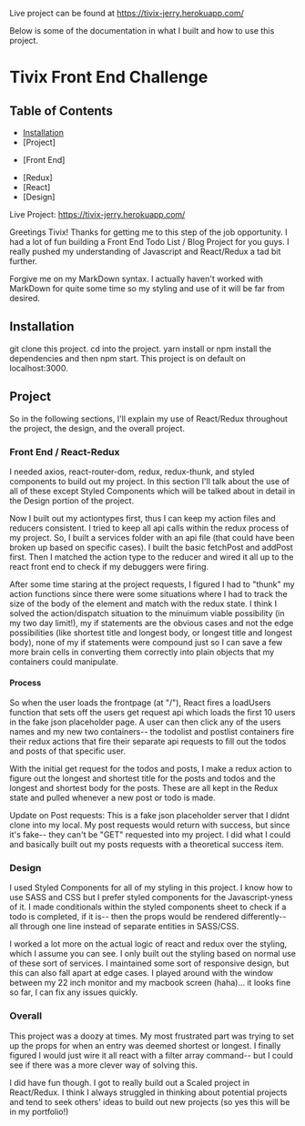 Live project can be found at https://tivix-jerry.herokuapp.com/

Below is some of the documentation in what I built and how to use this project.

# Tivix Front End Challenge

## Table of Contents

*   [Installation](#installation)
*   [Project]

-   [Front End]

*   [Redux]
*   [React]
*   [Design]

Live Project: https://tivix-jerry.herokuapp.com/

Greetings Tivix! Thanks for getting me to this step of the job opportunity. I had a lot of fun building a Front End Todo List / Blog Project for you guys. I really pushed my understanding of Javascript and React/Redux a tad bit further.

Forgive me on my MarkDown syntax. I actually haven't worked with MarkDown for quite some time so my styling and use of it will be far from desired.

## Installation

git clone this project. cd into the project. yarn install or npm install the dependencies and then npm start. This project is on default on localhost:3000.

## Project

So in the following sections, I'll explain my use of React/Redux throughout the project, the design, and the overall project.

### Front End / React-Redux

I needed axios, react-router-dom, redux, redux-thunk, and styled components to build out my project. In this section I'll talk about the use of all of these except Styled Components which will be talked about in detail in the Design portion of the project.

Now I built out my actiontypes first, thus I can keep my action files and reducers consistent. I tried to keep all api calls within the redux process of my project. So, I built a services folder with an api file (that could have been broken up based on specific cases). I built the basic fetchPost and addPost first. Then I matched the action type to the reducer and wired it all up to the react front end to check if my debuggers were firing.

After some time staring at the project requests, I figured I had to "thunk" my action functions since there were some situations where I had to track the size of the body of the element and match with the redux state. I think I solved the action/dispatch situation to the minuimum viable possibility (in my two day limit!), my if statements are the obvious cases and not the edge possibilities (like shortest title and longest body, or longest title and longest body), none of my if statements were compound just so I can save a few more brain cells in converting them correctly into plain objects that my containers could manipulate.

#### Process

So when the user loads the frontpage (at "/"), React fires a loadUsers function that sets off the users get request api which loads the first 10 users in the fake json placeholder page. A user can then click any of the users names and my new two containers-- the todolist and postlist containers fire their redux actions that fire their separate api requests to fill out the todos and posts of that specific user.

With the initial get request for the todos and posts, I make a redux action to figure out the longest and shortest title for the posts and todos and the longest and shortest body for the posts. These are all kept in the Redux state and pulled whenever a new post or todo is made.

Update on Post requests: This is a fake json placeholder server that I didnt clone into my local. My post requests would return with success, but since it's fake-- they can't be "GET" requested into my project. I did what I could and basically built out my posts requests with a theoretical success item.

### Design

I used Styled Components for all of my styling in this project. I know how to use SASS and CSS but I prefer styled components for the Javascript-yness of it. I made conditionals within the styled components sheet to check if a todo is completed, if it is-- then the props would be rendered differently-- all through one line instead of separate entities in SASS/CSS.

I worked a lot more on the actual logic of react and redux over the styling, which I assume you can see. I only built out the styling based on normal use of these sort of services. I maintained some sort of responsive design, but this can also fall apart at edge cases. I played around with the window between my 22 inch monitor and my macbook screen (haha)... it looks fine so far, I can fix any issues quickly.

### Overall

This project was a doozy at times. My most frustrated part was trying to set up the props for when an entry was deemed shortest or longest. I finally figured I would just wire it all react with a filter array command-- but I could see if there was a more clever way of solving this.

I did have fun though. I got to really build out a Scaled project in React/Redux. I think I always struggled in thinking about potential projects and tend to seek others' ideas to build out new projects (so yes this will be in my portfolio!)
